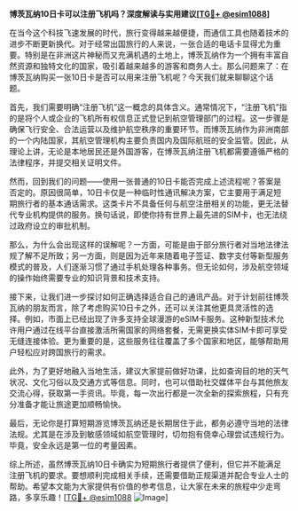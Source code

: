 **博茨瓦纳10日卡可以注册飞机吗？深度解读与实用建议[[TG💪+ @esim1088](https://t.me/s/esim1088)]**

在当今这个科技飞速发展的时代，旅行变得越来越便捷，而通信工具也随着技术的进步不断更新换代。对于经常出国旅行的人来说，一张合适的电话卡显得尤为重要。特别是在非洲这片神秘而又充满机遇的土地上，博茨瓦纳作为一个拥有丰富自然资源和独特文化的国家，吸引着越来越多的游客和商务人士。那么问题来了：在博茨瓦纳购买一张10日卡是否可以用来注册飞机呢？今天我们就来聊聊这个话题。

首先，我们需要明确“注册飞机”这一概念的具体含义。通常情况下，“注册飞机”指的是将个人或企业的飞机所有权信息正式登记到航空管理部门的过程。这一步骤是确保飞行安全、合法运营以及维护航空秩序的重要环节。而博茨瓦纳作为非洲南部的一个内陆国家，其航空管理机构主要负责国内及国际航班的安全监管。因此，从理论上讲，无论是本地居民还是外国游客，在博茨瓦纳注册飞机都需要遵循严格的法律程序，并提交相关证明文件。

然而，回到我们的问题——使用一张普通的10日卡能否完成上述流程呢？答案是否定的。原因很简单，10日卡仅是一种临时性通讯解决方案，它主要用于满足短期旅行者的基本通话需求。这类卡片不具备任何与航空注册相关的功能，更无法替代专业机构提供的服务。换句话说，即使你持有世界上最先进的SIM卡，也无法绕过政府设立的审批机制。

那么，为什么会出现这样的误解呢？一方面，可能是由于部分旅行者对当地法律法规了解不足所致；另一方面，则是因为近年来随着电子签证、数字支付等新型服务模式的普及，人们逐渐习惯了通过手机处理各种事务。但无论如何，涉及航空领域的操作始终需要专业的知识背景和技术支持。

接下来，让我们进一步探讨如何正确选择适合自己的通讯产品。对于计划前往博茨瓦纳的朋友而言，除了考虑购买10日卡之外，还可以关注其他更具灵活性的选择。例如，市面上已经出现了许多支持全球漫游的eSIM卡服务。这种新型技术允许用户通过在线平台直接激活所需国家的网络套餐，无需更换实体SIM卡即可享受无缝连接体验。更为重要的是，这些服务往往覆盖了多个国家和地区，能够帮助用户轻松应对跨国旅行的需求。

此外，为了更好地融入当地生活，建议大家提前做好功课，比如查询目的地的天气状况、文化习俗以及交通方式等信息。同时，也可以借助社交媒体平台与其他旅友交流心得，获取第一手资讯。毕竟，每一次出行都是一次全新的探索旅程，只有充分准备才能让旅途更加顺畅愉快。

最后，无论你是打算短期游览博茨瓦纳还是长期居住于此，都务必遵守当地的法律法规。尤其是在涉及到敏感领域如航空管理时，切勿抱有侥幸心理尝试违规行为。毕竟，安全永远是第一位的考量因素。

综上所述，虽然博茨瓦纳10日卡确实为短期旅行者提供了便利，但它并不能满足注册飞机的要求。要想顺利完成相关手续，还需要借助正规渠道并配合专业人士的帮助。希望本文能为大家提供有价值的参考信息，让大家在未来的旅程中少走弯路，多享乐趣！[[TG💪+ @esim1088](https://t.me/s/esim1088) ![Image](https://i.postimg.cc/4NQfJmqS/Snipaste-2025-05-13-00-14-12.png)]